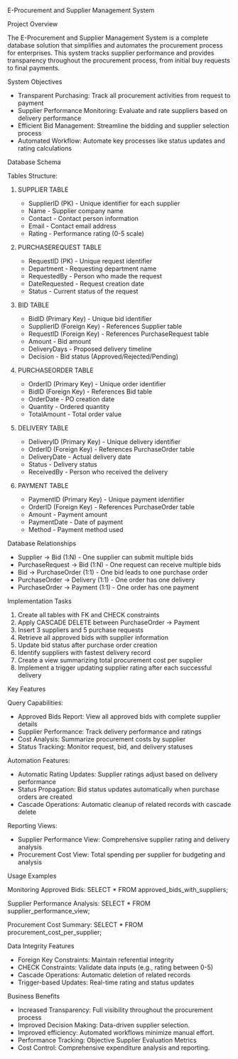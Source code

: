 E-Procurement and Supplier Management System


Project Overview

The E-Procurement and Supplier Management System is a complete database solution that simplifies and automates the procurement process for enterprises. 
This system tracks supplier performance and provides transparency throughout the procurement process, from initial buy requests to final payments.

System Objectives

- Transparent Purchasing: Track all procurement activities from request to payment
- Supplier Performance Monitoring: Evaluate and rate suppliers based on delivery performance
- Efficient Bid Management: Streamline the bidding and supplier selection process
- Automated Workflow: Automate key processes like status updates and rating calculations

Database Schema


Tables Structure:

1. SUPPLIER TABLE
   - SupplierID (PK) - Unique identifier for each supplier
   - Name - Supplier company name
   - Contact - Contact person information
   - Email - Contact email address
   - Rating - Performance rating (0-5 scale)

2. PURCHASEREQUEST TABLE
   - RequestID (PK) - Unique request identifier
   - Department - Requesting department name
   - RequestedBy - Person who made the request
   - DateRequested - Request creation date
   - Status - Current status of the request

3. BID TABLE
   - BidID (Primary Key) - Unique bid identifier
   - SupplierID (Foreign Key) - References Supplier table
   - RequestID (Foreign Key) - References PurchaseRequest table
   - Amount - Bid amount
   - DeliveryDays - Proposed delivery timeline
   - Decision - Bid status (Approved/Rejected/Pending)

4. PURCHASEORDER TABLE
   - OrderID (Primary Key) - Unique order identifier
   - BidID (Foreign Key) - References Bid table
   - OrderDate - PO creation date
   - Quantity - Ordered quantity
   - TotalAmount - Total order value

5. DELIVERY TABLE
   - DeliveryID (Primary Key) - Unique delivery identifier
   - OrderID (Foreign Key) - References PurchaseOrder table
   - DeliveryDate - Actual delivery date
   - Status - Delivery status
   - ReceivedBy - Person who received the delivery

6. PAYMENT TABLE
   - PaymentID (Primary Key) - Unique payment identifier
   - OrderID (Foreign Key) - References PurchaseOrder table
   - Amount - Payment amount
   - PaymentDate - Date of payment
   - Method - Payment method used

Database Relationships

- Supplier → Bid (1:N) - One supplier can submit multiple bids
- PurchaseRequest → Bid (1:N) - One request can receive multiple bids
- Bid → PurchaseOrder (1:1) - One bid leads to one purchase order
- PurchaseOrder → Delivery (1:1) - One order has one delivery
- PurchaseOrder → Payment (1:1) - One order has one payment

Implementation Tasks


1. Create all tables with FK and CHECK constraints
2. Apply CASCADE DELETE between PurchaseOrder → Payment
3. Insert 3 suppliers and 5 purchase requests
4. Retrieve all approved bids with supplier information
5. Update bid status after purchase order creation
6. Identify suppliers with fastest delivery record
7. Create a view summarizing total procurement cost per supplier
8. Implement a trigger updating supplier rating after each successful delivery

Key Features


Query Capabilities:
- Approved Bids Report: View all approved bids with complete supplier details
- Supplier Performance: Track delivery performance and ratings
- Cost Analysis: Summarize procurement costs by supplier
- Status Tracking: Monitor request, bid, and delivery statuses

Automation Features:
- Automatic Rating Updates: Supplier ratings adjust based on delivery performance
- Status Propagation: Bid status updates automatically when purchase orders are created
- Cascade Operations: Automatic cleanup of related records with cascade delete

Reporting Views:
- Supplier Performance View: Comprehensive supplier rating and delivery analysis
- Procurement Cost View: Total spending per supplier for budgeting and analysis

Usage Examples


Monitoring Approved Bids:
SELECT * FROM approved_bids_with_suppliers;

Supplier Performance Analysis:
SELECT * FROM supplier_performance_view;

Procurement Cost Summary:
SELECT * FROM procurement_cost_per_supplier;

Data Integrity Features

- Foreign Key Constraints: Maintain referential integrity
- CHECK Constraints: Validate data inputs (e.g., rating between 0-5)
- Cascade Operations: Automatic deletion of related records
- Trigger-based Updates: Real-time rating and status updates

Business Benefits

- Increased Transparency: Full visibility throughout the procurement process
- Improved Decision Making: Data-driven supplier selection.
- Improved efficiency: Automated workflows minimize manual effort.
- Performance Tracking: Objective Supplier Evaluation Metrics
- Cost Control: Comprehensive expenditure analysis and reporting.
